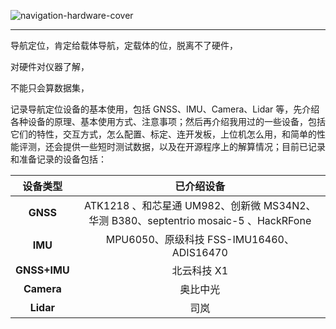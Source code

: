![navigation-hardware-cover](https://pic-bed-1316053657.cos.ap-nanjing.myqcloud.com/img/navigation-hardware-cover.png)

---

导航定位，肯定给载体导航，定载体的位，脱离不了硬件，

对硬件对仪器了解，

不能只会算数据集，



记录导航定位设备的基本使用，包括 GNSS、IMU、Camera、Lidar 等，先介绍各种设备的原理、基本使用方式、注意事项；然后再介绍我用过的一些设备，包括它们的特性，交互方式，怎么配置、标定、连开发板，上位机怎么用，和简单的性能评测，还会提供一些短时测试数据，以及在开源程序上的解算情况；目前已记录和准备记录的设备包括：

|   设备类型   |                          已介绍设备                          |
| :----------: | :----------------------------------------------------------: |
|   **GNSS**   | ATK1218 、和芯星通 UM982、创新微 MS34N2、华测 B380、septentrio mosaic-5 、HackRFone |
|   **IMU**    |          MPU6050、原级科技 FSS-IMU16460、ADIS16470           |
| **GNSS+IMU** |                         北云科技 X1                          |
|  **Camera**  |                           奥比中光                           |
|  **Lidar**   |                             司岚                             |
